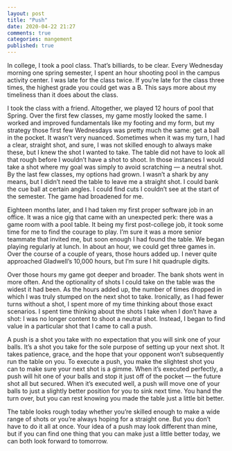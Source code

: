 ```yaml
---
layout: post
title: "Push"
date: 2020-04-22 21:27
comments: true
categories: mangement
published: true
---
```

In college, I took a pool class. That’s billiards, to be clear. Every Wednesday morning one spring semester, I spent an hour shooting pool in the campus activity center. I was late for the class twice. If you’re late for the class three times, the highest grade you could get was a B. This says more about my timeliness than it does about the class.

<!-- more -->

I took the class with a friend. Altogether, we played 12 hours of pool that Spring. Over the first few classes, my game mostly looked the same. I worked and improved fundamentals like my footing and my form, but my strategy those first few Wednesdays was pretty much the same: get a ball in the pocket. It wasn’t very nuanced. Sometimes when it was my turn, I had a clear, straight shot, and sure, I was not skilled enough to always make these, but I knew the shot I wanted to take. The table did not have to look all that rough before I wouldn’t have a shot to shoot. In those instances I would take a shot where my goal was simply to avoid scratching — a neutral shot. By the last few classes, my options had grown. I wasn’t a shark by any means, but I didn’t need the table to leave me a straight shot. I could bank the cue ball at certain angles. I could find cuts I couldn’t see at the start of the semester. The game had broadened for me.

Eighteen months later, and I had taken my first proper software job in an office. It was a nice gig that came with an unexpected perk: there was a game room with a pool table. It being my first post-college job, it took some time for me to find the courage to play. I’m sure it was a more senior teammate that invited me, but soon enough I had found the table. We began playing regularly at lunch. In about an hour, we could get three games in. Over the course of a couple of years, those hours added up. I never quite approached Gladwell’s 10,000 hours, but I’m sure I hit quadruple digits.

Over those hours my game got deeper and broader. The bank shots went in more often. And the optionality of shots I could take on the table was the widest it had been. As the hours added up, the number of times dropped in which I was truly stumped on the next shot to take. Ironically, as I had fewer turns without a shot, I spent more of my time thinking about those exact scenarios. I spent time thinking about the shots I take when I don’t have a shot: I was no longer content to shoot a neutral shot. Instead, I began to find value in a particular shot that I came to call a push.

A push is a shot you take with no expectation that you will sink one of your balls. It’s a shot you take for the sole purpose of setting up your next shot. It takes patience, grace, and the hope that your opponent won’t subsequently run the table on you. To execute a push, you make the slightest shot you can to make sure your next shot is a gimme. When it’s executed perfectly, a push will hit one of your balls and stop it just off of the pocket — the future shot all but secured. When it’s executed well, a push will move one of your balls to just a slightly better position for you to sink next time. You hand the turn over, but you can rest knowing you made the table just a little bit better.

The table looks rough today whether you’re skilled enough to make a wide range of shots or you’re always hoping for a straight one. But you don’t have to do it all at once. Your idea of a push may look different than mine, but if you can find one thing that you can make just a little better today, we can both look forward to tomorrow.
